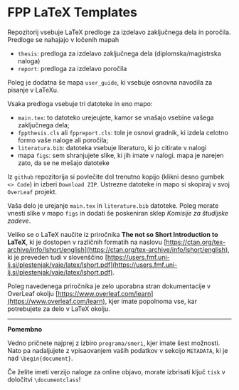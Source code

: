 # FPP LaTeX Templates

Repozitorij vsebuje LaTeX predloge za izdelavo zaključnega dela in poročila. Predloge se nahajajo v ločenih mapah

 - ```thesis```: predloga za izdelavo zaključnega dela (diplomska/magistrska naloga)
 - ```report```: predloga za izdelavo poročila

 Poleg je dodatna še mapa ```user_guide```, ki vsebuje osnovna navodila za pisanje v LaTeXu.

 Vsaka predloga vsebuje tri datoteke in eno mapo:

 - ```main.tex```: to datoteko urejeujete, kamor se vnašajo vsebine vašega zaključnega dela;
 - ```fppthesis.cls``` ali ```fppreport.cls```: tole je osnovi gradnik, ki izdela celotno formo vaše naloge ali poročila;
 - ```literatura.bib```: datoteka vsebuje literaturo, ki jo citirate v nalogi
 - mapa ```figs```: sem shranjujete slike, ki jih imate v nalogi. mapa je narejen zato, da se ne mešajo datoteke

Iz ```github``` repozitorija si povlečite dol trenutno kopijo (klikni desno gumbek ```<> Code```) in izberi ```Download ZIP```. Ustrezne datoteke in mapo si skopiraj v svoj ```OverLeaf``` projekt.

Vaša delo je urejanje ```main.tex``` in ```literature.bib``` datoteke. Poleg morate vnesti slike v mapo ```figs``` in dodati še poskeniran sklep *Komisije za študijske zadeve*.

Veliko se o LaTeX naučite iz priročnika **The not so Short Introduction to LaTeX**, ki je dostopen v različnih formatih na naslovu [https://ctan.org/tex-archive/info/lshort/english](https://ctan.org/tex-archive/info/lshort/english),
ki je preveden tudi v slovenščino [https://users.fmf.uni-lj.si/plestenjak/vaje/latex/lshort.pdf](https://users.fmf.uni-lj.si/plestenjak/vaje/latex/lshort.pdf).

Poleg navedenega priročnika je zelo uporabna stran dokumentacije v OverLeaf okolju [https://www.overleaf.com/learn](https://www.overleaf.com/learn), kjer imate popolnoma vse, kar potrebujete za delo v LaTeX okolju.

<hr>

**Pomembno**

Vedno pričnete najprej z izbiro ```programa/smeri```, kjer imate šest možnosti. Nato pa nadaljujete z vpisaovanjem vaših podatkov v sekcijo ```METADATA```, ki je nad ```\begin{document}```.

Če želite imeti verzijo naloge za online objavo, morate izbrisati ključ ```tisk``` v določitvi ```\documentclass```!

